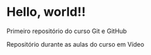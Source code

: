 # Hello, world!!
 Primeiro repositório do curso Git e GitHub

 Repositório durante as aulas do curso em Vídeo
